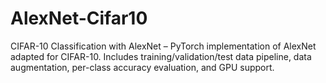 # AlexNet-Cifar10
CIFAR-10 Classification with AlexNet – PyTorch implementation of AlexNet adapted for CIFAR-10. Includes training/validation/test data pipeline, data augmentation, per-class accuracy evaluation, and GPU support.
